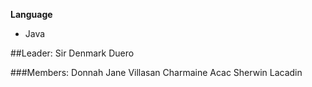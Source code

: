 **Language**
- Java

##Leader:
Sir Denmark Duero

###Members:
Donnah Jane Villasan
Charmaine Acac
Sherwin Lacadin
